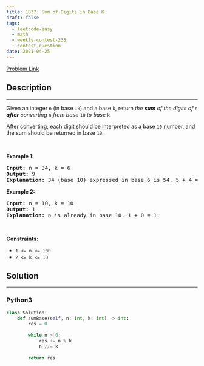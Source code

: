 ```yaml
---
title: 1837. Sum of Digits in Base K
draft: false
tags: 
  - leetcode-easy
  - math
  - weekly-contest-238
  - contest-question
date: 2021-04-25
---
```


[Problem Link](https://leetcode.com/problems/sum-of-digits-in-base-k/)

## Description

---
<p>Given an integer <code>n</code> (in base <code>10</code>) and a base <code>k</code>, return <em>the <strong>sum</strong> of the digits of </em><code>n</code><em> <strong>after</strong> converting </em><code>n</code><em> from base </em><code>10</code><em> to base </em><code>k</code>.</p>

<p>After converting, each digit should be interpreted as a base <code>10</code> number, and the sum should be returned in base <code>10</code>.</p>

<p>&nbsp;</p>
<p><strong class="example">Example 1:</strong></p>

<pre>
<strong>Input:</strong> n = 34, k = 6
<strong>Output:</strong> 9
<strong>Explanation: </strong>34 (base 10) expressed in base 6 is 54. 5 + 4 = 9.
</pre>

<p><strong class="example">Example 2:</strong></p>

<pre>
<strong>Input:</strong> n = 10, k = 10
<strong>Output:</strong> 1
<strong>Explanation: </strong>n is already in base 10. 1 + 0 = 1.
</pre>

<p>&nbsp;</p>
<p><strong>Constraints:</strong></p>

<ul>
	<li><code>1 &lt;= n &lt;= 100</code></li>
	<li><code>2 &lt;= k &lt;= 10</code></li>
</ul>


## Solution

---
### Python3
``` py title='sum-of-digits-in-base-k'
class Solution:
    def sumBase(self, n: int, k: int) -> int:
        res = 0
        
        while n > 0:
            res += n % k
            n //= k
        
        return res
        
```


